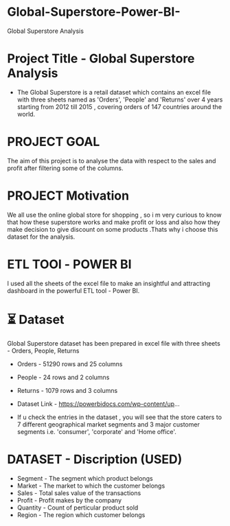 # Global-Superstore-Power-BI-
Global Superstore Analysis

# Project Title - Global Superstore Analysis

* The Global Superstore is a retail dataset which contains an excel file with three sheets named as 'Orders', 'People' and 'Returns' over 4 years starting from 2012 till 2015 , covering orders of 147 countries around the world.


# PROJECT GOAL
The aim of this project is to analyse the data with respect to the sales and profit after filtering some of the columns.

# PROJECT Motivation

We all use the online global store for shopping , so i m very curious to know that how these superstore works and make profit or loss and also how they make decision to give discount on some products .Thats why i choose this dataset for the analysis.

# ETL TOOl - POWER BI 
I used all the sheets of the excel file to make an insightful and attracting dashboard in the powerful ETL tool - Power BI.

# ⏳ Dataset 

Global Superstore dataset has been prepared in excel file with three sheets - Orders, People, Returns
* Orders  - 51290 rows and 25 columns
* People  - 24 rows and 2 columns
* Returns - 1079 rows and 3 columns

* Dataset Link -  https://powerbidocs.com/wp-content/up...
* If u check the entries in the dataset , you will see that the store caters to 7 different geographical market segments and 3 major customer segments i.e. 'consumer', 'corporate' and 'Home office'.

# DATASET - Discription (USED)

* Segment  - The segment which product belongs 
* Market   - The market to which the customer belongs 
* Sales    - Total sales value of the transactions
* Profit   - Profit makes by the company
* Quantity - Count of perticular product sold
* Region   - The region which customer belongs



